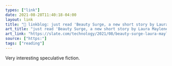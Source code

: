 ```yaml
---
types: ["link"]
date: 2021-08-28T11:40:18-04:00
layout: link
title: "🔗 linkblog: just read 'Beauty Surge, a new short story by Laura Maylene Walter.'"
art_title: "just read 'Beauty Surge, a new short story by Laura Maylene Walter."
art_link: "https://slate.com/technology/2021/08/beauty-surge-laura-maylene-walter-short-story.html?via=rss"
source: ["https:"]
tags: ["reading"]
---
```

Very interesting speculative fiction.
